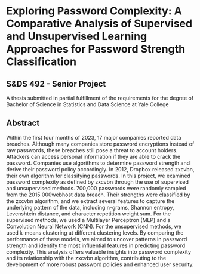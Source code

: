 # Exploring Password Complexity: A Comparative Analysis of Supervised and Unsupervised Learning Approaches for Password Strength Classification
## S&DS 492 - Senior Project

A thesis submitted in partial fulfillment of the requirements for the degree of Bachelor of Science in Statistics and Data Science at Yale College

## Abstract 
Within the first four months of 2023, 17 major companies reported data breaches. Although many companies store password encryptions instead of raw passwords, these breaches still pose a threat to account holders. Attackers can access personal information if they are able to crack the password. Companies use algorithms to determine password strength and derive their password policy accordingly. In 2012, Dropbox released zxcvbn, their own algorithm for classifying passwords. In this project, we examined password complexity as defined by zxcvbn through the use of supervised and unsupervised methods. 700,000 passwords were randomly sampled from the 2015 000webhost data breach. Their strengths were classified by the zxcvbn algorithm, and we extract several features to capture the underlying pattern of the data, including n-grams, Shannon entropy, Levenshtein distance, and character repetition weight sum. For the supervised methods, we used a Multilayer Perceptron (MLP) and a Convolution Neural Network (CNN). For the unsupervised methods, we used k-means clustering at different clustering levels. By comparing the performance of these models, we aimed to uncover patterns in password strength and identify the most influential features in predicting password complexity. This analysis offers valuable insights into password complexity and its relationship with the zxcvbn algorithm, contributing to the development of more robust password policies and enhanced user security.
